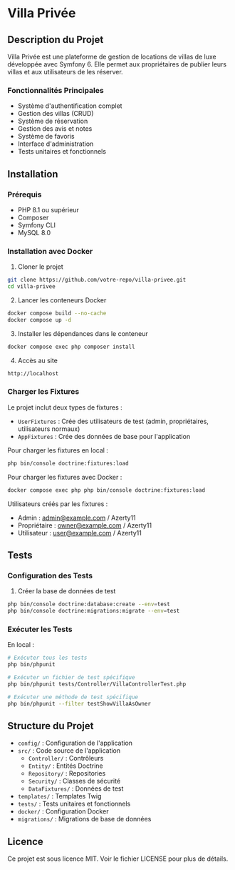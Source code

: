 # Villa Privée

## Description du Projet

Villa Privée est une plateforme de gestion de locations de villas de luxe développée avec Symfony 6. Elle permet aux propriétaires de publier leurs villas et aux utilisateurs de les réserver.

### Fonctionnalités Principales

- Système d'authentification complet
- Gestion des villas (CRUD)
- Système de réservation
- Gestion des avis et notes
- Système de favoris
- Interface d'administration
- Tests unitaires et fonctionnels

## Installation

### Prérequis

- PHP 8.1 ou supérieur
- Composer
- Symfony CLI
- MySQL 8.0

### Installation avec Docker

1. Cloner le projet
```bash
git clone https://github.com/votre-repo/villa-privee.git
cd villa-privee
```

2. Lancer les conteneurs Docker
```bash
docker compose build --no-cache
docker compose up -d
```

3. Installer les dépendances dans le conteneur
```bash
docker compose exec php composer install
```

4. Accès au site
```bash
http://localhost
```

### Charger les Fixtures

Le projet inclut deux types de fixtures :
- `UserFixtures` : Crée des utilisateurs de test (admin, propriétaires, utilisateurs normaux)
- `AppFixtures` : Crée des données de base pour l'application

Pour charger les fixtures en local :
```bash
php bin/console doctrine:fixtures:load
```

Pour charger les fixtures avec Docker :
```bash
docker compose exec php php bin/console doctrine:fixtures:load
```

Utilisateurs créés par les fixtures :
- Admin : admin@example.com / Azerty11
- Propriétaire : owner@example.com / Azerty11
- Utilisateur : user@example.com / Azerty11


## Tests

### Configuration des Tests

1. Créer la base de données de test
```bash
php bin/console doctrine:database:create --env=test
php bin/console doctrine:migrations:migrate --env=test
```

### Exécuter les Tests

En local :
```bash
# Exécuter tous les tests
php bin/phpunit

# Exécuter un fichier de test spécifique
php bin/phpunit tests/Controller/VillaControllerTest.php

# Exécuter une méthode de test spécifique
php bin/phpunit --filter testShowVillaAsOwner
```

## Structure du Projet

- `config/` : Configuration de l'application
- `src/` : Code source de l'application
  - `Controller/` : Contrôleurs
  - `Entity/` : Entités Doctrine
  - `Repository/` : Repositories
  - `Security/` : Classes de sécurité
  - `DataFixtures/` : Données de test
- `templates/` : Templates Twig
- `tests/` : Tests unitaires et fonctionnels
- `docker/` : Configuration Docker
- `migrations/` : Migrations de base de données

## Licence

Ce projet est sous licence MIT. Voir le fichier LICENSE pour plus de détails.